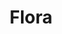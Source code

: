 ---
title: Flora
date: 
draft: false

# descripcion
description : Aro de plata pasante

materials: Plata 925

color: Plateado

dimensions: 1,5cm x 1,5cm

code: 01-20-0439

type: "Aros"

categories: []

price: $3.010,00

# Images
# first image will be shown in the product page
images:
  # - image: "images/path_to_image"
  # La ubicacion de las imagenes es imagenes/Aros/Aros.Solo Plata/01-20-0439-flora
  - image: "./images/aros/solo_plata/01-20-0439-flores_a.JPG"
  - image: "./images/aros/solo_plata/01-20-0439-flores_b.JPG"
---